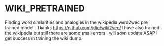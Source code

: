 # WIKI_PRETRAINED
Finding word similarities and analogies in the wikipedia word2wec pre trained model . 
Thanks https://github.com/idio/wiki2vec/ 
I have also trained the wikipedia but still there are some small errors , will soon update ASAP I get success in training the wiki dump.
